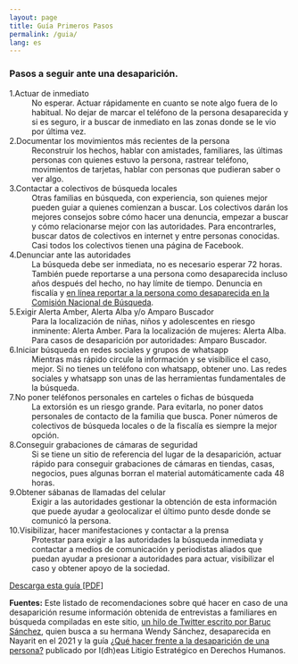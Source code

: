 ```yaml
---
layout: page
title: Guía Primeros Pasos
permalink: /guia/
lang: es
---
```


<script type="text/javascript" src="https://platform-api.sharethis.com/js/sharethis.js#property=631e9d02a4cf5e001279ba71&product=inline-share-buttons" async="async"></script>

<div id="pasos">

<h3>Pasos a seguir ante una <span class="color-brick">desaparición</span>.</h3>

<div class="sharethis-inline-share-buttons"></div>

<dl id="steps">

<dt><span>1.</span>Actuar de inmediato</dt>
<dd>No esperar. Actuar rápidamente en cuanto se note algo fuera de lo habitual. No dejar de marcar el teléfono de la persona desaparecida y si es seguro, ir a buscar de inmediato en las zonas donde se le vio por última vez.</dd>

<dt><span>2.</span>Documentar los movimientos más recientes de la persona</dt>
<dd>Reconstruir los hechos, hablar con amistades, familiares, las últimas personas con quienes estuvo la persona, rastrear teléfono, movimientos de tarjetas, hablar con personas que pudieran saber o ver algo.</dd>

<dt><span>3.</span>Contactar a colectivos de búsqueda locales</dt>
<dd>Otras familias en búsqueda, con experiencia, son quienes mejor pueden guiar a quienes comienzan a buscar. Los colectivos darán los mejores consejos sobre cómo hacer una denuncia, empezar a buscar y cómo relacionarse mejor con las autoridades. Para encontrarles, buscar datos de colectivos en internet y entre personas conocidas. Casi todos los colectivos tienen una página de Facebook.</dd>

<dt><span>4.</span>Denunciar ante las autoridades</dt>
<dd>La búsqueda debe ser inmediata, no es necesario esperar 72 horas. También puede reportarse a una persona como desaparecida incluso años después del hecho, no hay límite de tiempo. Denuncia en fiscalía y <a href="https://comisionacionaldebusqueda.gob.mx/reporte-de-personas-desaparecidas/" target="_blank">en línea reportar a la persona como desaparecida en la Comisión Nacional de Búsqueda</a>.</dd>

<dt><span>5.</span>Exigir Alerta Amber, Alerta Alba y/o Amparo Buscador</dt>
<dd>Para la localización de niñas, niños y adolescentes en riesgo inminente: Alerta Amber. Para la localización de mujeres: Alerta Alba. Para casos de desaparición por autoridades: Amparo Buscador.</dd>

<dt><span>6.</span>Iniciar búsqueda en redes sociales y grupos de whatsapp</dt>
<dd>Mientras más rápido circule la información y se visibilice el caso, mejor. Si no tienes un teléfono con whatsapp, obtener uno. Las redes sociales y whatsapp son unas de las herramientas fundamentales de la búsqueda.</dd>

<dt><span>7.</span>No poner teléfonos personales en carteles o fichas de búsqueda</dt>
<dd>La extorsión es un riesgo grande. Para evitarla, no poner datos personales de contacto de la familia que busca. Poner números de colectivos de búsqueda locales o de la fiscalía es siempre la mejor opción.</dd>

<dt><span>8.</span>Conseguir grabaciones de cámaras de seguridad</dt>
<dd>Si se tiene un sitio de referencia del lugar de la desaparición, actuar rápido para conseguir grabaciones de cámaras en tiendas, casas, negocios, pues algunas borran el material automáticamente cada 48 horas.</dd>

<dt><span>9.</span>Obtener sábanas de llamadas del celular</dt>
<dd>Exigir a las autoridades gestionar la obtención de esta información que puede ayudar a geolocalizar el último punto desde donde se comunicó la persona.</dd>

<dt><span>10.</span>Visibilizar, hacer manifestaciones y contactar a la prensa</dt>
<dd>Protestar para exigir a las autoridades la búsqueda inmediata y contactar a medios de comunicación y periodistas aliados que puedan ayudar a presionar a autoridades para actuar, visibilizar el caso y obtener apoyo de la sociedad.</dd>

</dl>

<a href="../assets/guia_desaparicion_personas.pdf" target="_blank" id="guidepdf">Descarga esta guía [PDF]</a>

<p><strong>Fuentes:</strong> Este listado de recomendaciones sobre qué hacer en caso de una desaparición resume información obtenida de entrevistas a familiares en búsqueda compiladas en este sitio, <a href="https://twitter.com/_baruc_/status/1513742106136915970?s=20&t=OLNekbg_O0KzsXF0LRqDsg" target="_blank">un hilo de Twitter escrito por Baruc Sánchez</a>, quien busca a su hermana Wendy Sánchez, desaparecida en Nayarit en el 2021 y la guía <a href="https://www.idheas.org.mx/publicaciones-idheas/guia-que-hacer-frente-a-la-desaparicion-de-una-persona/" target="_blank">¿Qué hacer frente a la desaparición de una persona?</a> publicado por I(dh)eas Litigio Estratégico en Derechos Humanos.</p>

</div>

<div id="bg_green"></div>
